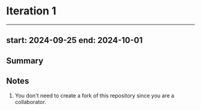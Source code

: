 # Iteration 1
---
start: 2024-09-25
end: 2024-10-01
---

## Summary

## Notes
1. You don't need to create a fork of this repository since you are a collaborator.